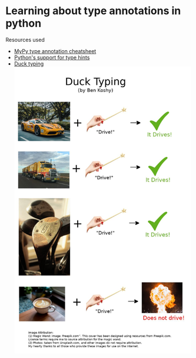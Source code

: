 # Learning about type annotations in python

Resources used

- [MyPy type annotation cheatsheet](https://mypy.readthedocs.io/en/latest/cheat_sheet_py3.html)
- [ Python's support for type hints](https://docs.python.org/3/library/typing.html)
- [ Duck typing ](https://realpython.com/lessons/duck-typing/)
  ![Duck typing](/0x00-python_variable_annotations/Duck%20typing.jpg)
